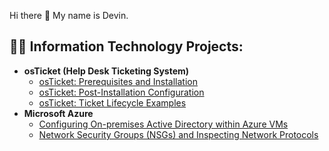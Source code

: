  Hi there 👋 My name is Devin.
<h2>👨‍💻 Information Technology Projects:</h2>

- <b>osTicket (Help Desk Ticketing System)</b>
  - [osTicket: Prerequisites and Installation](https://github.com/Dphaengsy/-osticket-prereqs)
  - [osTicket: Post-Installation Configuration](https://github.com/Dphaengsy/post-install-config)
  - [osTicket: Ticket Lifecycle Examples](https://github.com/Dphaengsy/ticket-lifecycle)
- <b>Microsoft Azure</b>
  - [Configuring On-premises Active Directory within Azure VMs](https://github.com/joshmadakorcc/configure-ad)
  - [Network Security Groups (NSGs) and Inspecting Network Protocols](https://github.com/joshmadakorcc/azure-network-protocols)

